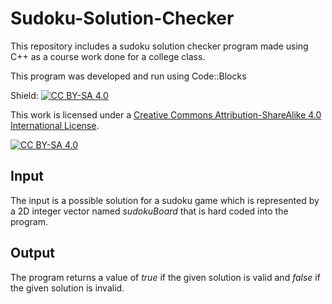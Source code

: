 # Sudoku-Solution-Checker
This repository includes a sudoku solution checker program made using C++ as a course work done for a college class.

This program was developed and run using Code::Blocks

Shield: [![CC BY-SA 4.0][cc-by-sa-shield]][cc-by-sa]

This work is licensed under a
[Creative Commons Attribution-ShareAlike 4.0 International License][cc-by-sa].

[![CC BY-SA 4.0][cc-by-sa-image]][cc-by-sa]

[cc-by-sa]: http://creativecommons.org/licenses/by-sa/4.0/
[cc-by-sa-image]: https://licensebuttons.net/l/by-sa/4.0/88x31.png
[cc-by-sa-shield]: https://img.shields.io/badge/License-CC%20BY--SA%204.0-lightgrey.svg

## Input
The input is a possible solution for a sudoku game which is represented by a 2D integer vector named *sudokuBoard* that is hard coded into the program.

## Output
The program returns a value of *true* if the given solution is valid and *false* if the given solution is invalid.


